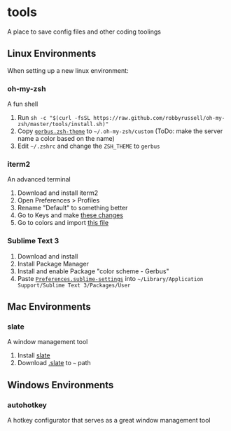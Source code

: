 # tools
A place to save config files and other coding toolings

## Linux Environments
When setting up a new linux environment:

### oh-my-zsh
A fun shell

1. Run `sh -c "$(curl -fsSL https://raw.github.com/robbyrussell/oh-my-zsh/master/tools/install.sh)"`
2. Copy [`gerbus.zsh-theme`](https://raw.githubusercontent.com/gerbus/tools/master/gerbus.zsh-theme) to `~/.oh-my-zsh/custom`
(ToDo: make the server name a color based on the name)
3. Edit `~/.zshrc` and change the `ZSH_THEME` to `gerbus`


### iterm2
An advanced terminal

1. Download and install iterm2
2. Open Preferences > Profiles
3. Rename "Default" to something better
4. Go to Keys and make [these changes](https://stackoverflow.com/questions/6205157/iterm-2-how-to-set-keyboard-shortcuts-to-jump-to-beginning-end-of-line)
5. Go to colors and import [this file](https://raw.githubusercontent.com/mbadolato/iTerm2-Color-Schemes/master/schemes/ForestBlue.itermcolors)


### Sublime Text 3
1. Download and install
2. Install Package Manager
3. Install and enable Package "color scheme - Gerbus"
4. Paste [`Preferences.sublime-settings`](https://raw.githubusercontent.com/gerbus/tools/master/Preferences.sublime-settings) into `~/Library/Application Support/Sublime Text 3/Packages/User`

## Mac Environments

### slate
A window management tool

1. Install [slate](https://github.com/jigish/slate)
2. Download [.slate](https://github.com/gerbus/tools/blob/master/.slate) to `~` path

## Windows Environments

### autohotkey
A hotkey configurator that serves as a great window management tool

